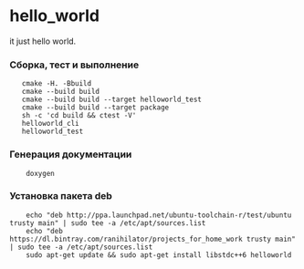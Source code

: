 # hello_world
it just hello world.

### Сборка, тест и выполнение
```shell
   cmake -H. -Bbuild
   cmake --build build
   cmake --build build --target helloworld_test
   cmake --build build --target package
   sh -c 'cd build && ctest -V'
   helloworld_cli
   helloworld_test
```

### Генерация документации
```shell
    doxygen
```

### Установка пакета deb
```shell
    echo "deb http://ppa.launchpad.net/ubuntu-toolchain-r/test/ubuntu trusty main" | sudo tee -a /etc/apt/sources.list
    echo "deb https://dl.bintray.com/ranihilator/projects_for_home_work trusty main" | sudo tee -a /etc/apt/sources.list
    sudo apt-get update && sudo apt-get install libstdc++6 helloworld
```
